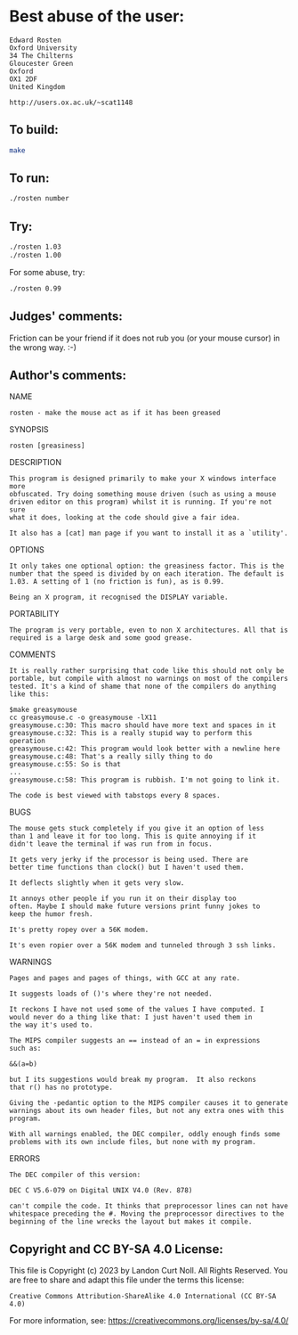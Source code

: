 # Best abuse of the user:

    Edward Rosten
    Oxford University
    34 The Chilterns
    Gloucester Green
    Oxford
    OX1 2DF
    United Kingdom

    http://users.ox.ac.uk/~scat1148

## To build:

```sh
make
```

## To run:

```sh
./rosten number
```

## Try:

```sh
./rosten 1.03
./rosten 1.00
```

For some abuse, try:

```sh
./rosten 0.99
```

## Judges' comments:

Friction can be your friend if it does not rub you (or your mouse
cursor) in the wrong way.  :-)

## Author's comments:

NAME

    rosten - make the mouse act as if it has been greased

SYNOPSIS

    rosten [greasiness]


DESCRIPTION

    This program is designed primarily to make your X windows interface more
    obfuscated. Try doing something mouse driven (such as using a mouse
    driven editor on this program) whilst it is running. If you're not sure
    what it does, looking at the code should give a fair idea.

    It also has a [cat] man page if you want to install it as a `utility'.


OPTIONS

    It only takes one optional option: the greasiness factor. This is the
    number that the speed is divided by on each iteration. The default is
    1.03. A setting of 1 (no friction is fun), as is 0.99.

    Being an X program, it recognised the DISPLAY variable.


PORTABILITY

    The program is very portable, even to non X architectures. All that is
    required is a large desk and some good grease.


COMMENTS

    It is really rather surprising that code like this should not only be
    portable, but compile with almost no warnings on most of the compilers
    tested. It's a kind of shame that none of the compilers do anything
    like this:

    $make greasymouse
    cc greasymouse.c -o greasymouse -lX11
    greasymouse.c:30: This macro should have more text and spaces in it
    greasymouse.c:32: This is a really stupid way to perform this operation
    greasymouse.c:42: This program would look better with a newline here
    greasymouse.c:48: That's a really silly thing to do
    greasymouse.c:55: So is that
    ...
    greasymouse.c:58: This program is rubbish. I'm not going to link it.

    The code is best viewed with tabstops every 8 spaces.


BUGS

    The mouse gets stuck completely if you give it an option of less
    than 1 and leave it for too long. This is quite annoying if it
    didn't leave the terminal if was run from in focus.

    It gets very jerky if the processor is being used. There are
    better time functions than clock() but I haven't used them.

    It deflects slightly when it gets very slow.

    It annoys other people if you run it on their display too
    often. Maybe I should make future versions print funny jokes to
    keep the humor fresh.

    It's pretty ropey over a 56K modem.

    It's even ropier over a 56K modem and tunneled through 3 ssh links.


WARNINGS

    Pages and pages and pages of things, with GCC at any rate.

    It suggests loads of ()'s where they're not needed.

    It reckons I have not used some of the values I have computed. I
    would never do a thing like that: I just haven't used them in
    the way it's used to.

    The MIPS compiler suggests an == instead of an = in expressions
    such as:

	&&(a=b)

    but I its suggestions would break my program.  It also reckons
    that r() has no prototype.

    Giving the -pedantic option to the MIPS compiler causes it to generate
    warnings about its own header files, but not any extra ones with this
    program.

    With all warnings enabled, the DEC compiler, oddly enough finds some
    problems with its own include files, but none with my program.


ERRORS

    The DEC compiler of this version:

	DEC C V5.6-079 on Digital UNIX V4.0 (Rev. 878)

    can't compile the code. It thinks that preprocessor lines can not have
    whitespace preceding the #. Moving the preprocessor directives to the
    beginning of the line wrecks the layout but makes it compile.

## Copyright and CC BY-SA 4.0 License:

This file is Copyright (c) 2023 by Landon Curt Noll.  All Rights Reserved.
You are free to share and adapt this file under the terms this license:

    Creative Commons Attribution-ShareAlike 4.0 International (CC BY-SA 4.0)

For more information, see: https://creativecommons.org/licenses/by-sa/4.0/

